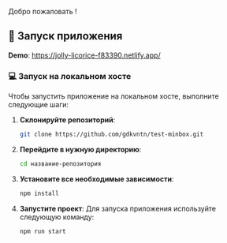 

Добро пожаловать !

## 🚀 Запуск приложения

 **Demo**: https://jolly-licorice-f83390.netlify.app/
 
### 💻 Запуск на локальном хосте

Чтобы запустить приложение на локальном хосте, выполните следующие шаги:

1. **Склонируйте репозиторий**:
   ```bash
   git clone https://github.com/gdkvntn/test-minbox.git
   
2. **Перейдите в нужную директорию**:
     ```bash
     cd название-репозитория
     ```

3. **Установите все необходимые зависимости**:
   ```bash
   npm install
   
4. **Запустите проект**:
  Для запуска приложения используйте следующую команду:
   ```bash
   npm run start


